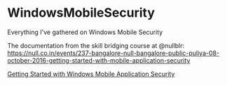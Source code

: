 # WindowsMobileSecurity
Everything I've gathered on Windows Mobile Security

The documentation from the skill bridging course at @nullblr: <https://null.co.in/events/237-bangalore-null-bangalore-public-puliya-08-october-2016-getting-started-with-mobile-application-security>

[Getting Started with Windows Mobile Application Security](https://github.com/feralfenrir/WindowsMobileSecurity/blob/master/Getting%20Started%20with%20Windows%20Mobile%20Security.md)
